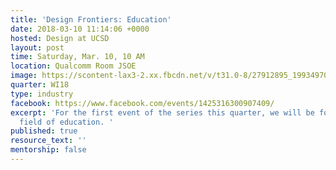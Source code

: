 ```yaml
---
title: 'Design Frontiers: Education'
date: 2018-03-10 11:14:06 +0000
hosted: Design at UCSD
layout: post
time: Saturday, Mar. 10, 10 AM
location: Qualcomm Room JSOE
image: https://scontent-lax3-2.xx.fbcdn.net/v/t31.0-8/27912895_1993497084224086_8072172529801422990_o.jpg?oh=90878184d738801461f3fb2df55e1ec5&oe=5B15F5FB
quarter: WI18
type: industry
facebook: https://www.facebook.com/events/1425316300907409/
excerpt: 'For the first event of the series this quarter, we will be focusing on the
  field of education. '
published: true
resource_text: ''
mentorship: false
---
```

